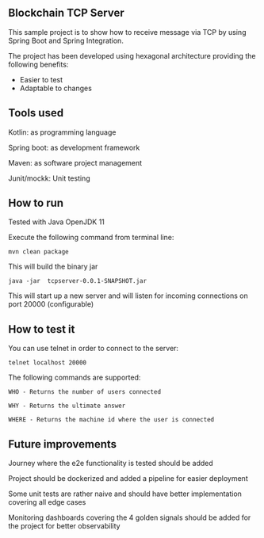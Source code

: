 ## Blockchain TCP Server 

This sample project is to show how to receive message via TCP by using Spring Boot and Spring Integration. 

The project has been developed using hexagonal architecture providing the following benefits:

- Easier to test
- Adaptable to changes

## Tools used

Kotlin: as programming language

Spring boot: as development framework 

Maven: as software project management

Junit/mockk: Unit testing

## How to run

Tested with Java OpenJDK 11

Execute the following command from terminal line:

    mvn clean package

This will build the binary jar

    java -jar  tcpserver-0.0.1-SNAPSHOT.jar

This will start up a new server and will listen for incoming connections on port 20000 (configurable)

## How to test it

You can use telnet in order to connect to the server:

    telnet localhost 20000

The following commands are supported:

    WHO - Returns the number of users connected
    
    WHY - Returns the ultimate answer
    
    WHERE - Returns the machine id where the user is connected

## Future improvements

Journey where the e2e functionality is tested should be added

Project should be dockerized and added a pipeline for easier deployment

Some unit tests are rather naive and should have better implementation covering all edge cases

Monitoring dashboards covering the 4 golden signals should be added for the project for better observability


